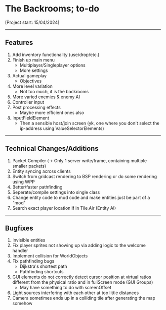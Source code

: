 # The Backrooms; to-do
[Project start: 15/04/2024]

---
## Features
1. Add inventory functionality (use/drop/etc.)
1. Finish up main menu
    - Multiplayer/Singleplayer options
    - More settings
1. Actual gameplay
    - Objectives
1. More level variation
    - Not too much, it is the backrooms
1. More varied enemies & enemy AI
1. Controller input
1. Post processing effects
    - Maybe more efficient ones also
1. InputFieldElement
    - Then a sensible host/join screen (yk, one where you don't select the ip-address using ValueSelectorElements)
    
---
## Technical Changes/Additions
1. Packet Compiler (-> Only 1 server write/frame, containing multiple smaller packets)
1. Entity syncing across clients
1. Switch from gridcast rendering to BSP rendering or do some rendering using WPP
1. Better/faster pathfinding
1. Seperate/compile settings into single class
1. Change entity code to mod code and make entities just be part of a "mod"
1. Search exact player location if in Tile.Air (Entity AI)
 
---
## Bugfixes
1. Invisible entities
1. Fix player sprites not showing up via adding logic to the welcome handler
1. Implement collision for WorldObjects
1. Fix pathfinding bugs
    - Dijkstra's shortest path
    - Pathfinding shortcuts
1. GUI elements do not correctly detect cursor position at virtual ratios different from the physical ratio and in fullScreen mode (GUI Groups)
    - May have something to do with screenOffset
1. Light sources interfering with each other at too little distances
1. Camera sometimes ends up in a colliding tile after generating the map somehow